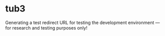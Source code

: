 # tub3
Generating a test redirect URL for testing the development environment — for research and testing purposes only!
